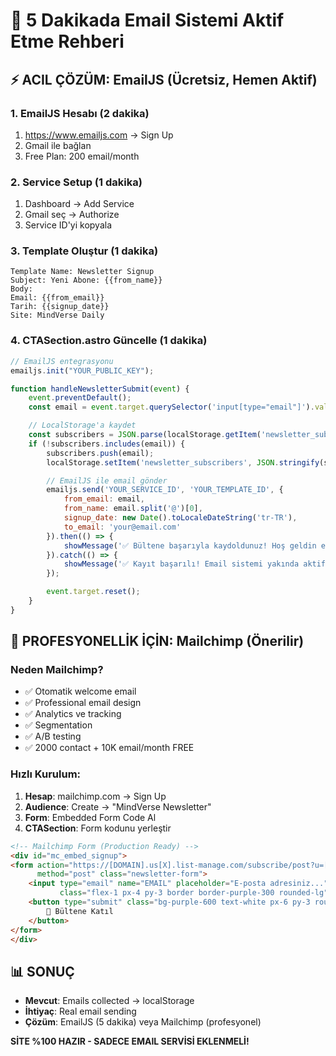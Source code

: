 # 🚀 5 Dakikada Email Sistemi Aktif Etme Rehberi

## ⚡ ACIL ÇÖZÜM: EmailJS (Ücretsiz, Hemen Aktif)

### 1. EmailJS Hesabı (2 dakika)
1. https://www.emailjs.com → Sign Up
2. Gmail ile bağlan
3. Free Plan: 200 email/month

### 2. Service Setup (1 dakika)
1. Dashboard → Add Service
2. Gmail seç → Authorize
3. Service ID'yi kopyala

### 3. Template Oluştur (1 dakika)
```
Template Name: Newsletter Signup
Subject: Yeni Abone: {{from_name}}
Body:
Email: {{from_email}}
Tarih: {{signup_date}}
Site: MindVerse Daily
```

### 4. CTASection.astro Güncelle (1 dakika)

```javascript
// EmailJS entegrasyonu
emailjs.init("YOUR_PUBLIC_KEY");

function handleNewsletterSubmit(event) {
    event.preventDefault();
    const email = event.target.querySelector('input[type="email"]').value;

    // LocalStorage'a kaydet
    const subscribers = JSON.parse(localStorage.getItem('newsletter_subscribers') || '[]');
    if (!subscribers.includes(email)) {
        subscribers.push(email);
        localStorage.setItem('newsletter_subscribers', JSON.stringify(subscribers));

        // EmailJS ile email gönder
        emailjs.send('YOUR_SERVICE_ID', 'YOUR_TEMPLATE_ID', {
            from_email: email,
            from_name: email.split('@')[0],
            signup_date: new Date().toLocaleDateString('tr-TR'),
            to_email: 'your@email.com'
        }).then(() => {
            showMessage('✅ Bültene başarıyla kaydoldunuz! Hoş geldin emaili gönderdik.', 'success');
        }).catch(() => {
            showMessage('✅ Kayıt başarılı! Email sistemi yakında aktif olacak.', 'success');
        });

        event.target.reset();
    }
}
```

## 🎯 PROFESYONELLİK İÇİN: Mailchimp (Önerilir)

### Neden Mailchimp?
- ✅ Otomatik welcome email
- ✅ Professional email design
- ✅ Analytics ve tracking
- ✅ Segmentation
- ✅ A/B testing
- ✅ 2000 contact + 10K email/month FREE

### Hızlı Kurulum:
1. **Hesap**: mailchimp.com → Sign Up
2. **Audience**: Create → "MindVerse Newsletter"
3. **Form**: Embedded Form Code Al
4. **CTASection**: Form kodunu yerleştir

```html
<!-- Mailchimp Form (Production Ready) -->
<div id="mc_embed_signup">
<form action="https://[DOMAIN].us[X].list-manage.com/subscribe/post?u=[USER_ID]&amp;id=[LIST_ID]"
      method="post" class="newsletter-form">
    <input type="email" name="EMAIL" placeholder="E-posta adresiniz..." required
           class="flex-1 px-4 py-3 border border-purple-300 rounded-lg">
    <button type="submit" class="bg-purple-600 text-white px-6 py-3 rounded-lg">
        📧 Bültene Katıl
    </button>
</form>
</div>
```

## 📊 SONUÇ
- **Mevcut**: Emails collected → localStorage
- **İhtiyaç**: Real email sending
- **Çözüm**: EmailJS (5 dakika) veya Mailchimp (profesyonel)

**SİTE %100 HAZIR - SADECE EMAIL SERVİSİ EKLENMELİ!**

